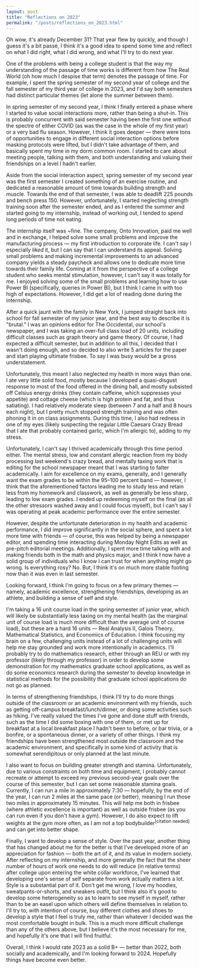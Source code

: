 ```yaml
---
layout: post
title: "Reflections on 2023"
permalink: "/posts/reflections_on_2023.html"
---
```


Oh wow, it's already December 31? That year flew by quickly, and though I guess it's a bit passé, I think it's a good idea to spend some time and reflect on what I did right, what I did wrong, and what I'll try to do next year.

One of the problems with being a college student is that the way my understanding of the passage of time works is different from how The Real World (oh how much I despise that term) denotes the passage of time. For example, I spent the spring semester of my second year of college and the fall semester of my third year of college in 2023, and I'd say both semesters had distinct particular themes (let alone the summer between them).

In spring semester of my second year, I think I finally entered a phase where I started to value social interactions more, rather than being a shut-in. This is probably concurrent with said semester having been the first one without the spectre of either COVID (as was the case in the whole of my first year) or a very bad flu season. However, I think it goes deeper — there were tons of opportunities to engage in different social interaction options before masking protocols were lifted, but I didn't take advantage of them, and basically spent my time in my dorm common room. I started to care about meeting people, talking with them, and both understanding and valuing their friendships on a level I hadn't earlier.

Aside from the social interaction aspect, spring semester of my second year was the first semester I created something of an exercise routine, and dedicated a reasonable amount of time towards building strength and muscle. Towards the end of that semester, I was able to deadlift 225 pounds and bench press 150. However, unfortunately, I started neglecting strength training soon after the semester ended, and as I entered the summer and started going to my internship, instead of working out, I tended to spend long periods of time not eating.

The internship itself was ~fine. The company, Onto Innovation, paid me well and in exchange, I helped solve some small problems and improve the manufacturing process — my first introduction to corporate life. I can't say I especially _liked_ it, but I can say that I can understand its appeal. Solving small problems and making incremental improvements to an advanced company yields a steady paycheck and allows one to dedicate more time towards their family life. Coming at it from the perspective of a college student who seeks mental stimulation, however, I can't say it was totally for me. I enjoyed solving some of the small problems and learning how to use Power BI (specifically, queries in Power BI), but I think I came in with too high of expectations. However, I did get a lot of reading done during the internship.

After a quick jaunt with the family in New York, I jumped straight back into school for fall semester of my junior year, and the best way to describe it is "brutal." I was an opinions editor for The Occidental, our school's newspaper, and I was taking an over-full class load of 20 units, including difficult classes such as graph theory and game theory. Of course, I had expected a difficult semester, but in addition to all this, I decided that I wasn't doing enough, and so decided to also write 5 articles for the paper and start playing ultimate frisbee. To say I was busy would be a gross understatement.

Unfortunately, this meant I also neglected my health in more ways than one. I ate very little solid food, mostly because I developed a quasi-disgust response to most of the food offered in the dining hall, and mostly subsisted off Celsius energy drinks (they contain caffeine, which suppresses your appetite) and cottage cheese (which is high protein and fat, and thus satiating). I had relatively moderate sleep (between 7 and a half and 8 hours each night), but I pretty much stopped strength training and was often phoning it in on class assignments. During this time, I also had redness in one of my eyes (likely suspecting the regular Little Caesars Crazy Bread that I ate that probably contained garlic, which I'm allergic to), adding to my stress.

Unfortunately, I can't say I thrived academically through this time period either. The mental stress, low and constant allergic reaction from my body processing last weekend's crazy bread, and mentally taxing work that is editing for the school newspaper meant that I was starting to falter academically. I aim for excellence on my exams, generally, and I generally want the exam grades to be within the 95–100 percent band — however, I think that the aforementioned factors leading me to study less and retain less from my homework and classwork, as well as generally be less sharp, leading to low exam grades. I ended up redeeming myself on the final (as all the other stressors washed away and I could focus myself), but I can't say I was operating at peak academic performance over the entire semester.

However, despite the unfortunate deterioration in my health and academic performance, I did improve significantly in the social sphere, and spent a lot more time with friends — of course, this was helped by being a newspaper editor, and spending time interacting during Monday Night Edits as well as pre-pitch editorial meetings. Additionally, I spent more time talking with and making friends both in the math and physics major, and I think I now have a solid group of individuals who I know I can trust for when anything might go wrong. Is everything rosy? No. But, I think it's on much more stable footing now than it was even in last semester.

Looking forward, I think I'm going to focus on a few primary themes — namely, academic excellence, strengthening friendships, developing as an athlete, and building a sense of self and style.

I'm taking a 16 unit course load in the spring semester of junior year, which will likely be substantially less taxing on my mental health (as the marginal unit of course load is much more difficult than the average unit of course load), but these are a hard 16 units — Real Analysis II, Galois Theory, Mathematical Statistics, and Economics of Education. I think focusing my brain on a few, challenging units instead of a lot of challenging units will help me stay grounded and work more intentionally in academics. I'll probably try to do mathematics research, either through an REU or with my professor (likely through my professor) in order to develop some demonstration for my mathematics graduate school applications, as well as do some economics research during the semester to develop knowledge in statistical methods for the possibility that graduate school applications do not go as planned.

In terms of strengthening friendships, I think I'll try to do more things outside of the classroom or an academic environment with my friends, such as getting off-campus breakfast/lunch/dinner, or doing some activities such as hiking. I've really valued the times I've gone and done stuff with friends, such as the time I did some boxing with one of them, or met up for breakfast at a local breakfast place I hadn't been to before, or bar trivia, or a bonfire, or a spontaneous dinner, or a variety of other things. I think my friendships have been strengthened most outside the classroom and the academic environment, and specifically in some kind of activity that is somewhat serendipitous or only planned at the last minute.

I also want to focus on building greater strength and stamina. Unfortunately, due to various constraints on both time and equipment, I probably cannot recreate or attempt to exceed my previous second-year goals over the course of this semester, but I can set some reasonable stamina goals. Currently, I can run a mile in approximately 7:30 — hopefully, by the end of the year, I can run 2 miles at the same pace (or better), meaning I run those two miles in approximately 15 minutes. This will help me both in frisbee (where athletic excellence is important) as well as outside frisbee (as you can run even if you don't have a gym). However, I do also expect to lift weights at the gym more often, as I am not a top bodybuilder<sup>[citation needed]</sup> and can get into better shape.

Finally, I want to develop a sense of style. Over the past year, another thing that has changed about me for the better is that I've developed more of an appreciation for fashion — both the art of it, and its value in modern society. After reflecting on my internship, and more generally the fact that the sheer number of hours of work one needs to do will reduce (in relative terms) after college upon entering the white collar workforce, I've learned that developing one's sense of self separate from work actually matters a lot. Style is a substantial part of it. Don't get me wrong, I love my hoodies, sweatpants-or-shorts, and sneakers outfit, but I think also it's good to develop some heterogeneity so as to learn to see myself in myself, rather than to be an easel upon which others will define themselves in relation to. I'll try to, with intention of course, buy different clothes and shoes to develop a style that I feel is truly me, rather than whatever I decided was the most comfortable bought in bulk. This is a much more difficult challenge than any of the others above, but I believe it's the most necessary for me, and hopefully it's one that I will find fruitful.

Overall, I think I would rate 2023 as a solid B+ — better than 2022, both socially and academically, and I'm looking forward to 2024. Hopefully things have become even better.
